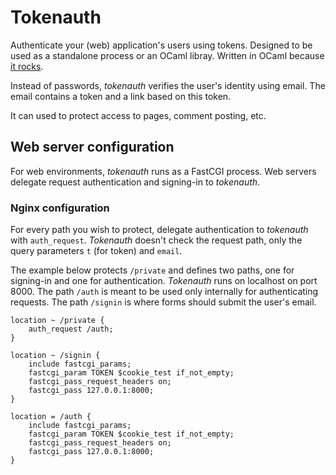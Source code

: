# Tokenauth

Authenticate your (web) application's users using tokens.
Designed to be used as a standalone process or an OCaml libray.
Written in OCaml because [it rocks](https://github.com/rizo/awesome-ocaml).

Instead of passwords, _tokenauth_ verifies the user's identity using email.
The email contains a token and a link based on this token.

It can used to protect access to pages, comment posting, etc.

## Web server configuration

For web environments, _tokenauth_ runs as a FastCGI process.
Web servers delegate request authentication and signing-in to _tokenauth_.

### Nginx configuration

For every path you wish to protect, delegate authentication to _tokenauth_ with `auth_request`.
_Tokenauth_ doesn't check the request path, only the query parameters `t` (for token) and `email`.

The example below protects `/private` and defines two paths, one for signing-in and one for authentication.
_Tokenauth_ runs on localhost on port 8000.
The path `/auth` is meant to be used only internally for authenticating requests.
The path `/signin` is where forms should submit the user's email.

    location ~ /private {
        auth_request /auth;
    }

    location ~ /signin {
        include fastcgi_params;
        fastcgi_param TOKEN $cookie_test if_not_empty;
        fastcgi_pass_request_headers on;
        fastcgi_pass 127.0.0.1:8000;
    }

    location = /auth {
        include fastcgi_params;
        fastcgi_param TOKEN $cookie_test if_not_empty;
        fastcgi_pass_request_headers on;
        fastcgi_pass 127.0.0.1:8000;
    }

